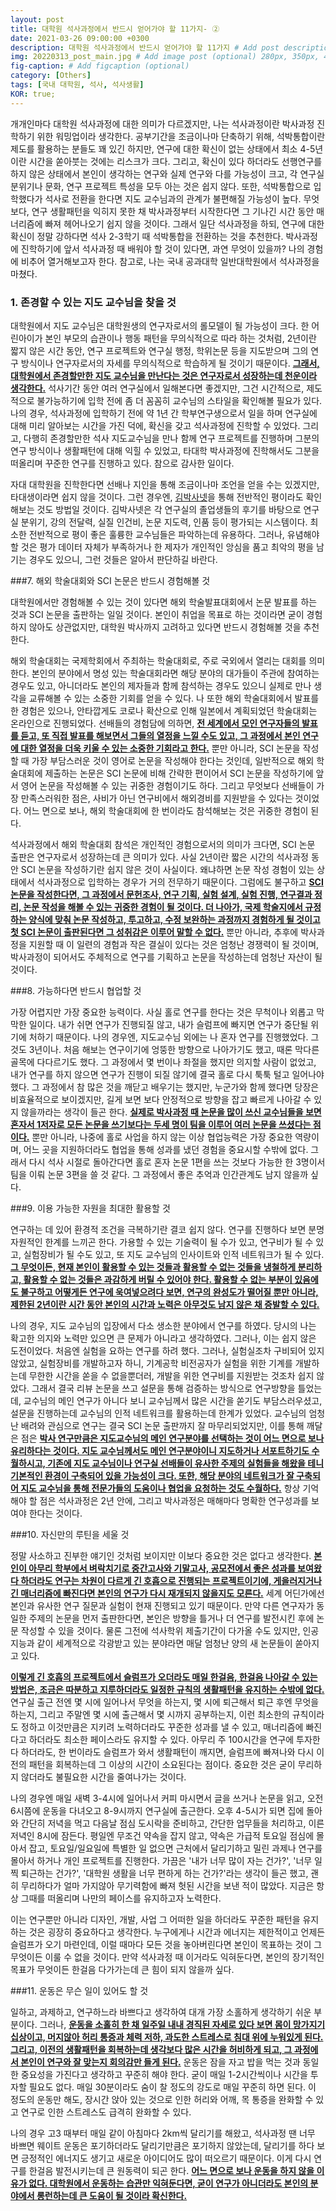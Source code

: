 ```yaml
---
layout: post
title: 대학원 석사과정에서 반드시 얻어가야 할 11가지- ②
date: 2021-03-26 09:00:00 +0300
description: 대학원 석사과정에서 반드시 얻어가야 할 11가지 # Add post description (optional)
img: 20220313_post_main.jpg # Add image post (optional) 280px, 350px, 470px, 700px, 940px
fig-caption: # Add figcaption (optional)
category: [Others]
tags: [국내 대학원, 석사, 석사생활]
KOR: true;
---
```


개개인마다 대학원 석사과정에 대한 의미가 다르겠지만, 나는 석사과정이란 박사과정 진학하기 위한 워밍업이라 생각한다. 공부기간을 조금이나마 단축하기 위해, 석박통합이란 제도를 활용하는 분들도 꽤 있긴 하지만, 연구에 대한 확신이 없는 상태에서 최소 4-5년이란 시간을 쏟아붓는 것에는 리스크가 크다. 그리고, 확신이 있다 하더라도 선행연구를 하지 않은 상태에서 본인이 생각하는 연구와 실제 연구와 다를 가능성이 크고, 각 연구실 분위기나 문화, 연구 프로젝트 특성을 모두 아는 것은 쉽지 않다. 또한, 석박통합으로 입학했다가 석사로 전환을 한다면 지도 교수님과의 관계가 불편해질 가능성이 높다. 무엇보다, 연구 생활패턴을 익히지 못한 채 박사과정부터 시작한다면 그 기나긴 시간 동안 매너리즘에 빠져 헤어나오기 쉽지 않을 것이다. 그래서 일단 석사과정을 하되, 연구에 대한 확신이 정말 강하다면 석사 2-3학기 때 석박통합을 전환하는 것을 추천한다. 박사과정에 진학하기에 앞서 석사과정 때 배워야 할 것이 있다면, 과연 무엇이 있을까? 나의 경험에 비추어 열거해보고자 한다. 참고로, 나는 국내 공과대학 일반대학원에서 석사과정을 마쳤다.<br>


### 1. 존경할 수 있는 지도 교수님을 찾을 것

대학원에서 지도 교수님은 대학원생의 연구자로서의 롤모델이 될 가능성이 크다. 한 어린아이가 본인 부모의 습관이나 행동 패턴을 무의식적으로 따라 하는 것처럼, 2년이란 짧지 않은 시간 동안, 연구 프로젝트와 연구실 행정, 학위논문 등을 지도받으며 그의 연구 방식이나 연구자로서의 자세를 무의식적으로 학습하게 될 것이기 때문이다. <ins>**그래서, 대학원에서 존경할만한 지도 교수님을 만난다는 것은 연구자로서 성장하는데 천운이라 생각한다.**</ins> 석사기간 동안 여러 연구실에서 일해본다면 좋겠지만, 그건 시간적으로, 제도적으로 불가능하기에 입학 전에 좀 더 꼼꼼히 교수님의 스타일을 확인해볼 필요가 있다. 나의 경우, 석사과정에 입학하기 전에 약 1년 간 학부연구생으로서 일을 하며 연구실에 대해 미리 알아보는 시간을 가진 덕에, 확신을 갖고 석사과정에 진학할 수 있었다. 그리고, 다행히 존경할만한 석사 지도교수님을 만나 함께 연구 프로젝트를 진행하며 그분의 연구 방식이나 생활패턴에 대해 익힐 수 있었고, 타대학 박사과정에 진학해서도 그분을 떠올리며 꾸준한 연구를 진행하고 있다. 참으로 감사한 일이다.

자대 대학원을 진학한다면 선배나 지인을 통해 조금이나마 조언을 얻을 수는 있겠지만, 타대생이라면 쉽지 않을 것이다. 그런 경우엔, [김박사넷](https://phdkim.net/professor/search/)을 통해 전반적인 평이라도 확인해보는 것도 방법일 것이다. 김박사넷은 각 연구실의 졸업생들의 후기를 바탕으로 연구실 분위기, 강의 전달력, 실질 인건비, 논문 지도력, 인품 등이 평가되는 시스템이다. 최소한 전반적으로 평이 좋은 훌륭한 교수님들은 파악하는데 유용하다. 그러나, 유념해야 할 것은 평가 데이터 자체가 부족하거나 한 제자가 개인적인 앙심을 품고 최악의 평을 남기는 경우도 있으니, 그런 것들은 알아서 판단하길 바란다.<br>


###7. 해외 학술대회와 SCI 논문은 반드시 경험해볼 것

대학원에서만 경험해볼 수 있는 것이 있다면 해외 학술발표대회에서 논문 발표를 하는 것과 SCI 논문을 출판하는 일일 것이다. 본인이 취업을 목표로 하는 것이라면 굳이 경험하지 않아도 상관없지만, 대학원 박사까지 고려하고 있다면 반드시 경험해볼 것을 추천한다.

해외 학술대회는 국제학회에서 주최하는 학술대회로, 주로 국외에서 열리는 대회를 의미한다. 본인의 분야에서 명성 있는 학술대회라면 해당 분야의 대가들이 주관에 참여하는 경우도 있고, 아니더라도 본인의 제자들과 함께 참석하는 경우도 있으니 실제로 만나 생각을 교류해볼 수 있는 소중한 기회를 얻을 수 있다. 나 또한 해외 학술대회에서 발표를 한 경험은 있으나, 안타깝게도 코로나 확산으로 인해 일본에서 계획되었던 학술대회는 온라인으로 진행되었다. 선배들의 경험담에 의하면, <ins>**전 세계에서 모인 연구자들의 발표를 듣고, 또 직접 발표를 해보면서 그들의 열정을 느낄 수도 있고, 그 과정에서 본인 연구에 대한 열정을 더욱 키울 수 있는 소중한 기회라고 한다.**</ins> 뿐만 아니라, SCI 논문을 작성할 때 가장 부담스러운 것이 영어로 논문을 작성해야 한다는 것인데, 일반적으로 해외 학술대회에 제출하는 논문은 SCI 논문에 비해 간략한 편이어서 SCI 논문을 작성하기에 앞서 영어 논문을 작성해볼 수 있는 귀중한 경험이기도 하다. 그리고 무엇보다 선배들이 가장 만족스러워한 점은, 사비가 아닌 연구비에서 해외경비를 지원받을 수 있다는 것이었다. 어느 면으로 보나, 해외 학술대회에 한 번이라도 참석해보는 것은 귀중한 경험이 된다.

석사과정에서 해외 학술대회 참석은 개인적인 경험으로서의 의미가 크다면, SCI 논문 출판은 연구자로서 성장하는데 큰 의미가 있다. 사실 2년이란 짧은 시간의 석사과정 동안 SCI 논문을 작성하기란 쉽지 않은 것이 사실이다. 왜냐하면 논문 작성 경험이 있는 상태에서 석사과정으로 입학하는 경우가 거의 전무하기 때문이다. 그럼에도 불구하고 <ins>**SCI 논문을 작성한다면, 그 과정에서 문헌조사, 연구 기획, 실험 설계, 실험 진행, 연구결과 정리, 논문 작성을 해볼 수 있는 귀중한 경험이 될 것이다. 더 나아가, 국제 학술지에서 규정하는 양식에 맞춰 논문 작성하고, 투고하고, 수정 보완하는 과정까지 경험하게 될 것이고 첫 SCI 논문이 출판된다면 그 성취감은 이루어 말할 수 없다.**</ins> 뿐만 아니라, 추후에 박사과정을 지원할 때 이 일련의 경험과 작은 결실이 있다는 것은 엄청난 경쟁력이 될 것이며, 박사과정이 되어서도 주체적으로 연구를 기획하고 논문을 작성하는데 엄청난 자산이 될 것이다.


###8. 가능하다면 반드시 협업할 것

가장 어렵지만 가장 중요한 능력이다. 사실 홀로 연구를 한다는 것은 무척이나 외롭고 막막한 일이다. 내가 쉬면 연구가 진행되질 않고, 내가 슬럼프에 빠지면 연구가 중단될 위기에 처하기 때문이다. 나의 경우엔, 지도교수님 외에는 나 혼자 연구를 진행했었다. 그것도 3년이나. 처음 해보는 연구이기에 엉뚱한 방향으로 나아가기도 했고, 때론 막다른 골목에 다다르기도 했다. 그 과정에서 몇 번이나 좌절을 했지만 의지할 사람이 없었고, 내가 연구를 하지 않으면 연구가 진행이 되질 않기에 결국 홀로 다시 툭툭 털고 일어나야 했다. 그 과정에서 참 많은 것을 깨닫고 배우기는 했지만, 누군가와 함께 했다면 당장은 비효율적으로 보이겠지만, 길게 보면 보다 안정적으로 방향을 잡고 빠르게 나아갈 수 있지 않을까라는 생각이 들곤 한다. <ins>**실제로 박사과정 때 논문을 많이 쓰신 교수님들을 보면 혼자서 1저자로 모든 논문을 쓰기보다는 두세 명이 팀을 이루어 여러 논문을 쓰셨다는 점이다.**</ins> 뿐만 아니라, 나중에 홀로 사업을 하지 않는 이상 협업능력은 가장 중요한 역량이며, 어느 곳을 지원하더라도 협업을 통해 성과를 냈던 경험을 중요시할 수밖에 없다. 그래서 다시 석사 시절로 돌아간다면 홀로 혼자 논문 1편을 쓰는 것보다 가능한 한 3명이서 팀을 이뤄 논문 3편을 쓸 것 같다. 그 과정에서 좋은 추억과 인간관계도 남지 않을까 싶다.


###9. 이용 가능한 자원을 최대한 활용할 것

연구하는 데 있어 환경적 조건을 극복하기란 결코 쉽지 않다. 연구를 진행하다 보면 분명 자원적인 한계를 느끼곤 한다. 가용할 수 있는 기술력이 될 수가 있고, 연구비가 될 수 있고, 실험장비가 될 수도 있고, 또 지도 교수님의 인사이트와 인적 네트워크가 될 수 있다. <ins>**그 무엇이든, 현재 본인이 활용할 수 있는 것들과 활용할 수 없는 것들을 냉철하게 분리하고, 활용할 수 없는 것들은 과감하게 버릴 수 있어야 한다. 활용할 수 없는 부분이 있음에도 불구하고 어떻게든 연구에 욱여넣으려다 보면, 연구의 완성도가 떨어질 뿐만 아니라, 제한된 2년이란 시간 동안 본인의 시간과 노력은 아무것도 남지 않은 채 증발할 수 있다.**</ins>

 나의 경우, 지도 교수님의 입장에서 다소 생소한 분야에서 연구를 하였다. 당시의 나는 확고한 의지와 노력만 있으면 큰 문제가 아니라고 생각하였다. 그러나, 이는 쉽지 않은 도전이었다. 처음엔 실험을 요하는 연구를 하려 했다. 그러나, 실험실조차 구비되어 있지 않았고, 실험장비를 개발하고자 하니, 기계공학 비전공자가 실험을 위한 기계를 개발하는데 무한한 시간을 쏟을 수 없을뿐더러, 개발을 위한 연구비를 지원받는 것조차 쉽지 않았다. 그래서 결국 리뷰 논문을 쓰고 설문을 통해 검증하는 방식으로 연구방향을 틀었는데, 교수님의 메인 연구가 아니다 보니 교수님께서 많은 시간을 쏟기도 부담스러우셨고, 설문을 진행하는데 교수님의 인적 네트워크를 활용하는데 한계가 있었다. 교수님의 엄청난 배려와 관심으로 연구는 결국 SCI 논문 출판까지 잘 마무리되었지만, 이를 통해 깨달은 점은 <ins>**박사 연구만큼은 지도교수님의 메인 연구분야를 선택하는 것이 어느 면으로 보나 유리하다는 것이다. 지도 교수님께서도 메인 연구분야이니 지도하거나 서포트하기도 수월하시고, 기존에 지도 교수님이나 연구실 선배들이 유사한 주제의 실험들을 해왔을 테니 기본적인 환경이 구축되어 있을 가능성이 크다. 또한, 해당 분야의 네트워크가 잘 구축되어 지도 교수님을 통해 전문가들의 도움이나 협업을 요청하는 것도 수월하다.**</ins> 항상 기억해야 할 점은 석사과정은 2년 안에, 그리고 박사과정은 매해마다 명확한 연구성과를 보여야 한다는 것이다.


###10. 자신만의 루틴을 세울 것

정말 사소하고 진부한 얘기인 것처럼 보이지만 이보다 중요한 것은 없다고 생각한다. <ins>**본인이 아무리 학부에서 벼락치기로 중간고사와 기말고사, 공모전에서 좋은 성과를 보여왔다 하더라도 연구는 차원이 다르게 긴 호흡으로 진행되는 프로젝트이기에, 게을러지거나 긴 매너리즘에 빠진다면 본인의 연구가 다시 재개되지 않을지도 모른다.**</ins> 세계 어딘가에선 본인과 유사한 연구 질문과 실험이 현재 진행되고 있기 때문이다. 만약 다른 연구자가 동일한 주제의 논문을 먼저 출판한다면, 본인은 방향을 틀거나 더 연구를 발전시킨 후에 논문 작성할 수 있을 것이다. 물론 그전에 석사학위 제출기간이 다가올 수도 있지만, 인공지능과 같이 세계적으로 각광받고 있는 분야라면 매달 엄청난 양의 새 논문들이 쏟아지고 있다.

<ins>**이렇게 긴 호흡의 프로젝트에서 슬럼프가 오더라도 매일 한걸음, 한걸음 나아갈 수 있는 방법은, 조금은 따분하고 지루하더라도 일정한 규칙의 생활패턴을 유지하는 수밖에 없다.**</ins> 연구실 출근 전엔 몇 시에 일어나서 무엇을 하는지, 몇 시에 퇴근해서 퇴근 후엔 무엇을 하는지, 그리고 주말엔 몇 시에 출근해서 몇 시까지 공부하는지, 이런 최소한의 규칙이라도 정하고 이것만큼은 지키려 노력하더라도 꾸준한 성과를 낼 수 있고, 매너리즘에 빠진다고 하더라도 최소한 페이스라도 유지할 수 있다. 아무리 주 100시간을 연구에 투자한다 하더라도, 한 번이라도 슬럼프가 와서 생활패턴이 깨지면, 슬럼프에 빠져나와 다시 이전의 패턴을 회복하는데 그 이상의 시간이 소요된다는 점이다. 중요한 것은 굳이 무리하지 않더라도 불필요한 시간을 줄여나가는 것이다.

나의 경우엔 매일 새벽 3-4시에 일어나서 커피 마시면서 글을 쓰거나 논문을 읽고, 오전 6시쯤에 운동을 다녀오고 8-9시까지 연구실에 출근한다. 오후 4-5시가 되면 집에 돌아와 간단히 저녁을 먹고 다음날 점심 도시락을 준비하고, 간단한 업무들을 처리하고, 이른 저녁인 8시에 잠든다. 평일엔 무조건 약속을 잡지 않고, 약속은 가급적 토요일 점심에 몰아서 잡고, 토요일/일요일에 특별한 일 없으면 근처에서 달리기하고 밀린 과제나 연구를 몰아서 하거나 개인 프로젝트를 진행한다. 가끔은 '내가 너무 많이 자는 건가?', '너무 일찍 퇴근하는 건가?', '대학원 생활을 너무 편하게 하는 건가?'라는 생각이 들곤 했고, 괜히 무리하다가 얼마 가지않아 무기력함에 빠져 헛된 시간을 보낸 적이 많았다. 지금은 항상 그때를 떠올리며 나만의 페이스를 유지하고자 노력한다.

이는 연구뿐만 아니라 디자인, 개발, 사업 그 어떠한 일을 하더라도 꾸준한 패턴을 유지하는 것은 굉장히 중요하다고 생각한다. 누구에게나 시간과 에너지는 제한적이고 언제든 슬럼프가 오기 마련인데, 이럴 때마다 모든 것을 놓아버린다면 본인이 목표하는 것이 그 무엇이든 이룰 수 없을 것이다. 만약 석사과정 때 이거라도 익혀둔다면, 본인의 장기적인 목표가 무엇이든 한걸음 다가가는데 큰 힘이 되지 않을까 싶다.


###11. 운동은 무슨 일이 있어도 할 것

일하고, 과제하고, 연구하느라 바쁘다고 생각하여 대개 가장 소홀하게 생각하기 쉬운 부분이다. 그러나, <ins>**운동을 소홀히 한 채 일주일 내내 경직된 자세로 있다 보면 몸이 망가지기 십상이고, 머지않아 허리 통증과 체력 저하, 과도한 스트레스로 침대 위에 누워있게 된다. 그리고, 이전의 생활패턴을 회복하는데 생각보다 많은 시간을 허비하게 되고, 그 과정에서 본인이 연구와 잘 맞는지 회의감만 들게 된다.**</ins> 운동은 잠을 자고 밥을 먹는 것과 동일한 중요성을 가진다고 생각하고 꾸준히 해야 한다. 굳이 매일 1-2시간씩이나 시간을 투자할 필요도 없다. 매일 30분이라도 숨이 찰 정도의 강도로 매일 꾸준히 하면 된다. 이 정도의 운동만 해도, 장시간 앉아 있는 것으로 인한 허리와 어깨, 목 통증을 완화할 수 있고 연구로 인한 스트레스도 급격히 완화할 수 있다.

나의 경우 고3 때부터 매일 같이 아침마다 2km씩 달리기를 해왔고, 석사과정 땐 너무 바쁘면 웨이트 운동은 포기하더라도 달리기만큼은 포기하지 않았는데, 달리기를 하다 보면 긍정적인 에너지도 생기고 새로운 아이디어도 많이 떠오르기 때문이다. 이게 다시 연구를 한걸음 발전시키는데 큰 원동력이 되곤 한다. <ins>**어느 면으로 보나 운동을 하지 않을 이유가 없다. 대학원에서 운동하는 습관만 익혀둔다면, 굳이 연구가 아니더라도 본인의 분야에서 롱런하는데 큰 도움이 될 것이라 확신한다.**</ins>
